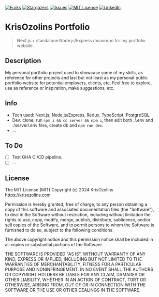 <!-- Project shields -->
[![Forks][forks-shield]][forks-url]
[![Stargazers][stars-shield]][stars-url]
[![Issues][issues-shield]][issues-url]
[![MIT License][license-shield]][license-url]
[![LinkedIn][linkedin-shield]][linkedin-url]

# KrisOzolins Portfolio

> Next.js + standalone Node.js/Express monorepo for my portfolio website.

## Description

My personal portfolio project used to showcase some of my skills, as reference for other projects and last but not least as my personal public portfolio website for potential employers, clients, etc. Feel free to explore, use as reference or inspiration, make suggestions, etc.

## Info
* Tech used: Next.js, Node.js/Express, Redux, TypeScript, PostgreSQL.
* Dev: clone, run `npm i && cd server && npm i`, then edit both ./.env and ./server/.env files, create db and `npm run dev`.
* ...

## To Do
* [ ] Test GHA CI/CD pipeline.
* [ ] ...

## License

The MIT License (MIT)
Copyright (c) 2024 KrisOzolins https://krisozolins.com

Permission is hereby granted, free of charge, to any person obtaining a copy
of this software and associated documentation files (the "Software"), to deal
in the Software without restriction, including without limitation the rights
to use, copy, modify, merge, publish, distribute, sublicense, and/or sell
copies of the Software, and to permit persons to whom the Software is
furnished to do so, subject to the following conditions:

The above copyright notice and this permission notice shall be included in
all copies or substantial portions of the Software.

THE SOFTWARE IS PROVIDED "AS IS", WITHOUT WARRANTY OF ANY KIND, EXPRESS OR
IMPLIED, INCLUDING BUT NOT LIMITED TO THE WARRANTIES OF MERCHANTABILITY,
FITNESS FOR A PARTICULAR PURPOSE AND NONINFRINGEMENT. IN NO EVENT SHALL THE
AUTHORS OR COPYRIGHT HOLDERS BE LIABLE FOR ANY CLAIM, DAMAGES OR OTHER
LIABILITY, WHETHER IN AN ACTION OF CONTRACT, TORT OR OTHERWISE, ARISING FROM,
OUT OF OR IN CONNECTION WITH THE SOFTWARE OR THE USE OR OTHER DEALINGS IN
THE SOFTWARE.

<!-- MARKDOWN LINKS & IMAGES -->
[forks-shield]: https://img.shields.io/github/forks/krisozolins/portfolio.svg?style=for-the-badge
[forks-url]: https://github.com/krisozolins/portfolio/network/members
[stars-shield]: https://img.shields.io/github/stars/krisozolins/portfolio.svg?style=for-the-badge
[stars-url]: https://github.com/krisozolins/portfolio/stargazers
[issues-shield]: https://img.shields.io/github/issues/krisozolins/portfolio.svg?style=for-the-badge
[issues-url]: https://github.com/krisozolins/portfolio/issues
[license-shield]: https://img.shields.io/github/license/krisozolins/portfolio.svg?style=for-the-badge
[license-url]: https://github.com/krisozolins/portfolio/blob/master/LICENSE
[linkedin-shield]: https://img.shields.io/badge/-LinkedIn-black.svg?style=for-the-badge&logo=linkedin&colorB=555
[linkedin-url]: https://linkedin.com/in/krisozolins
[product-screenshot]: images/screenshot.png
